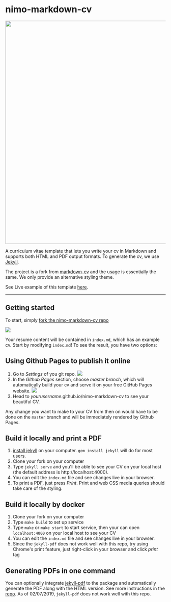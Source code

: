 nimo-markdown-cv
================

<p align="center">
<img src="assets/README-63bf9.png" width="700">
</p>

A curriculum vitae template that lets you write your cv in Markdown and supports both HTML and PDF output formats. To generate the cv, we use [Jekyll](https://jekyllrb.com/).

The project is a fork from [markdown-cv](http://elipapa.github.io/markdown-cv) and the usage is essentially the same. We only provide an alternative styling theme.

See Live example of this template [here](http://wodenimoni.com/nimo-markdown-cv/).

***

## Getting started

To start, simply [fork the nimo-markdown-cv repo](https://github.com/wodeni/nimo-markdown-cv)

![](https://help.github.com/assets/images/help/repository/fork_button.jpg)

Your resume content will be contained in `index.md`, which has an example cv. Start by modifying `index.md`! To see the result, you have two options:

## Using Github Pages to publish it online

1. Go to *Settings* of you git repo. ![](assets/README-5d16f.png)
2. In the *Github Pages* section, choose *master branch*, which will automatically build your cv and serve it on your free GitHub Pages website. ![](assets/README-0669e.png)
3. Head to *yourusername*.github.io/nimo-markdown-cv to see your beautiful CV.

Any change you want to make to your CV from then on would have to be done on the `master` branch and will be immediately rendered by Github Pages.

## Build it locally and print a PDF

1. [install jekyll](https://jekyllrb.com/docs/installation/) on your computer. `gem install jekyll` will do for most users.
2. Clone your fork on your computer
3. Type `jekyll serve` and you'll be able to see your CV on your local host (the default address is http://localhost:4000).
4. You can edit the `index.md` file and see changes live in your browser.
5. To print a PDF, just press *Print*. Print and web CSS media queries should take care of the styling.

## Build it locally by docker

1. Clone your fork on your computer
2. Type `make build` to set up service
3. Type `make` or `make start`  to start service, then your can open `localhost:4000` on your local host to see your CV
4. You can edit the `index.md` file and see changes live in your browser.
5. Since the `jekyll-pdf` does not work well with this repo, try using Chrome's print feature, just right-click in your browser and click *print* tag

## Generating PDFs in one command

You can optionally integrate [jekyll-pdf](https://github.com/abeMedia/jekyll-pdf) to the package and automatically generate the PDF along with the HTML version. See more instructions in the [repo](https://github.com/abeMedia/jekyll-pdf). As of 02/07/2019, `jekyll-pdf` does not work well with this repo.


